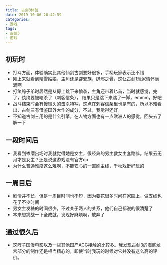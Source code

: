 ```yaml
---
title: 古剑3体验
date: 2019-10-06 20:42:59
categories:
- 游戏
tags:
- 古剑3
- 游戏
---
```


## 初玩时

- 打斗方面，体验确实比其他仙剑古剑要好很多，手柄玩家表示还不错
- 刚上来就看到晴雪姑娘，主角还是辟邪族，辟邪之骨，这让古剑1玩家情怀满满啊
- 打纨绔子弟时居然是从房上跳下来偷袭，主角还带着匕首，当时就感觉，完了，纨绔要被暗杀了（刺客信条）， 结果只是跳下来踹了一脚，emmm，好吧
- 战斗结束时会有慢镜头的击杀特写，这点在刺客信条里也是有的，所以不难看出，古剑三有借鉴国外大作的成分，不过，我觉得还好
- 不知道古剑三用的是什么引擎，在人物方面也有一点欧洲人的感觉，回头去了解一下

## 一段时间后

- 我看到岑缨出场时我就觉得她是女主，很经典的男主救女主套路嘛。结果云无月才是女主？还是说这游戏没有官方cp
- 为什么普通难度这么难啊，不能安心的一直刷主线，千秋戏挺好玩的

## 一周目后

- 剧情并不长，但是一周目时间也不短，因为要花很多时间在家园上，做支线也花了不少时间
- 男女主发糖的时间很少，不过关于两人的关系，他们自己都说的很清楚了
- 本来想挑战一下全成就，发现好麻烦啊，放弃了

## 通过很久后

- 这阵子国漫电影以及一些其他国产ACG接触的比较多。我发现古剑3的海底龙宫部分的制作还是相当精心的，即使当时我玩的时候对它并没有这么高的评价。